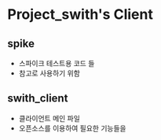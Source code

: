 # Project_swith's Client

## spike
- 스파이크 테스트용 코드 들
- 참고로 사용하기 위함

## swith_client
- 클라이언트 메인 파일
- 오픈소스를 이용하여 필요한 기능들을 

